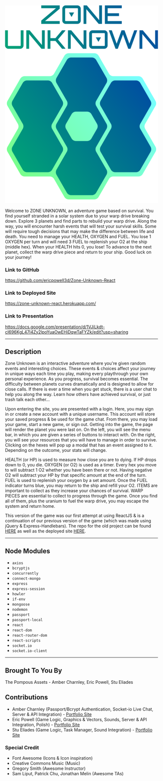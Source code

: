 
![ZONE UNKNOWN](/client/public/images/zu_text_color1.png)
![ZONE UNKNOWN LOGO](/client/public/images/zu_logo_color1.png)

Welcome to ZONE UNKNOWN, an adventure game based on survival. You find yourself stranded in a solar system due to your warp drive breaking down. Explore 3 planets and find parts to rebuild your warp drive. Along the way, you will encounter harsh events that will test your survival skills. Some will require tough decisions that may make the difference between life and death. You need to manage your HEALTH, OXYGEN and FUEL. You lose 1 OXYGEN per turn and will need 3 FUEL to replenish your O2 at the ship (middle hex). When your HEALTH hits 0, you lose! To advance to the next planet, collect the warp drive piece and return to your ship. Good luck on your journey!

### Link to GitHub
https://github.com/ericpowell3d/Zone-Unknown-React

### Link to Deployed Site
https://zone-unknown-react.herokuapp.com/

### Link to Presentation
https://docs.google.com/presentation/d/1VJiLkdt-cI696KgL47I4Zy2lpoYuaOwEHiDqwTaFYZk/edit?usp=sharing

- - -

## Description
Zone Unknown is an interactive adventure where you're given random events and interesting choices. These events & choices affect your journey in unique ways each time you play, making every playthrough your own personal experience. As you progress, survival becomes essential. The difficulty between planets curves dramatically and is designed to allow for close calls. If there is ever a time when you get stuck, there is a user chat to help you along the way. Learn how others have achieved survival, or just trash talk each other...

Upon entering the site, you are presented with a login. Here, you may sign in or create a new account with a unique username. This account will store your saved progress & be used for the game chat. From there, you may load your game, start a new game, or sign out. Getting into the game, the page will render the planet you were last on. On the left, you will see the menu bar, in which you are given a series of buttons to interact with. On the right, you will see your resources that you will have to manage in order to survive. Clicking on the hexes will pop up a modal that has an event assigned to it. Depending on the outcome, your stats will change.

HEALTH (or HP) is used to measure how close you are to dying. If HP drops down to 0, you die. OXYGEN (or O2) is used as a timer. Every hex you move to will subtract 1 O2 whether you have been there or not. Having negative O2 will subtract your HP by that specific amount at the end of the turn. FUEL is used to replenish your oxygen by a set amount. Once the FUEL indicator turns blue, you may return to the ship and refill your O2. ITEMS are important to collect as they increase your chances of survival. WARP PIECES are essential to collect to progress through the game. Once you find all of them, plus the uranium to fuel the warp drive, you may escape the system and return home.

This version of the game was our first attempt at using ReactJS & is a continuation of our previous version of the game (which was made using jQuery & Express-Handlebars). The repo for the old project can be found [HERE](https://github.com/ericpowell3d/Zone-Unknown) as well as the deployed site [HERE](https://zone-unknown.herokuapp.com/).

- - -

## Node Modules
- `axios`
- `bcryptjs`
- `concurrently`
- `connect-mongo`
- `express`
- `express-session`
- `howler`
- `if-env`
- `mongoose`
- `nodemon`
- `passport`
- `passport-local`
- `react`
- `react-dom`
- `react-router-dom`
- `react-scripts`
- `socket.io`
- `socket.io-client`

- - -

## Brought To You By
The Pompous Assets - Amber Charnley, Eric Powell, Stu Eliades

## Contributions
* Amber Charnley (Passport/Bcrypt Authentication, Socket-io Live Chat, Server & API Integration) - [Portfolio Site](https://2mlcmonkeys.github.io/Profile/)
* Eric Powell (Game Logic, Graphics & Vectors, Sounds, Server & API Integration, Polish) - [Portfolio Site](https://ericpowell3d.com/)
* Stu Eliades (Game Logic, Task Manager, Sound Integration) - [Portfolio Site](https://seliades.github.io/Stu_Portfolio/)

### Special Credit
* Font Awesome (Icons & Icon inspiration)
* Creative Commons Music (Music)
* Gregory Smith (Awesome Instructor)
* Sam Liput, Patrick Chu, Jonathan Melin (Awesome TAs)
